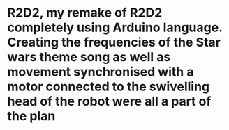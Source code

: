 # R2D2, my remake of R2D2 completely using Arduino language. Creating the frequencies of the Star wars theme song as well as movement synchronised with a motor connected to the swivelling head of the robot were all a part of the plan 
